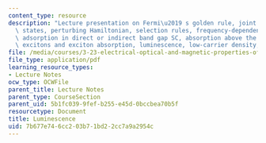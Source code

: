 ```yaml
---
content_type: resource
description: "Lecture presentation on Fermi\u2019 s golden rule, joint density of\
  \ states, perturbing Hamiltonian, selection rules, frequency-dependence of band\
  \ adsorption in direct or indirect band gap SC, absorption above the band edge,\
  \ excitons and exciton absorption, luminescence, low-carrier density, and degeneracy."
file: /media/courses/3-23-electrical-optical-and-magnetic-properties-of-materials-fall-2007/7b677e746cc203b71bd22cc7a9a2954c_clean24.pdf
file_type: application/pdf
learning_resource_types:
- Lecture Notes
ocw_type: OCWFile
parent_title: Lecture Notes
parent_type: CourseSection
parent_uid: 5b1fc039-9fef-b255-e45d-0bccbea70b5f
resourcetype: Document
title: Luminescence
uid: 7b677e74-6cc2-03b7-1bd2-2cc7a9a2954c
---
```

